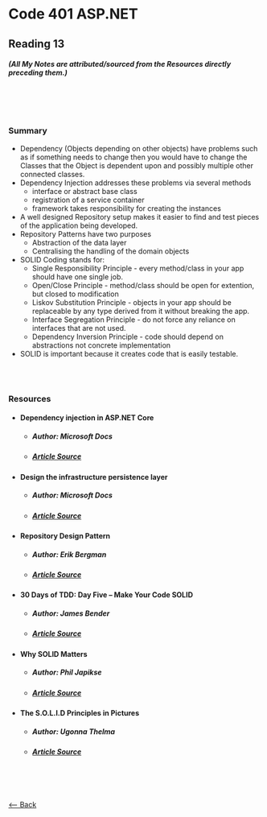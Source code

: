 # Code 401 ASP.NET
## Reading 13
##### (All My Notes are attributed/sourced from the Resources directly preceding them.)

<br>
<br>
<br>

### Summary
* Dependency (Objects depending on other objects) have problems such as if something needs to change then you would have to change the Classes that the Object is dependent upon and possibly multiple other connected classes.
* Dependency Injection addresses these problems via several methods
  * interface or abstract base class
  * registration of a service container
  * framework takes responsibility for creating the instances
* A well designed Repository setup makes it easier to find and test pieces of the application being developed.
* Repository Patterns have two purposes
  * Abstraction of the data layer
  * Centralising the handling of the domain objects
* SOLID Coding stands for:
  * Single Responsibility Principle - every method/class in your app should have one single job.
  * Open/Close Principle - method/class should be open for extention, but closed to modification
  * Liskov Substitution Principle - objects in your app should be replaceable by any type derived from it without breaking the app.
  * Interface Segregation Principle - do not force any reliance on interfaces that are not used.
  * Dependency Inversion Principle - code should depend on abstractions not concrete implementation
* SOLID is important because it creates code that is easily testable.

<br>
<br>

### Resources
* #### __Dependency injection in ASP.NET Core__
  * ##### Author:  Microsoft Docs
  * ##### [Article Source](https://docs.microsoft.com/en-us/aspnet/core/fundamentals/dependency-injection?view=aspnetcore-5.0)

* #### __Design the infrastructure persistence layer__
  * ##### Author:  Microsoft Docs
  * ##### [Article Source](https://docs.microsoft.com/en-us/dotnet/architecture/microservices/microservice-ddd-cqrs-patterns/infrastructure-persistence-layer-design#the-repository-pattern)

* #### __Repository Design Pattern__
  * ##### Author:  Erik Bergman
  * ##### [Article Source](https://medium.com/@pererikbergman/repository-design-pattern-e28c0f3e4a30)

* #### __30 Days of TDD: Day Five – Make Your Code SOLID__
  * ##### Author:  James Bender
  * ##### [Article Source](https://www.telerik.com/blogs/30-days-of-tdd-day-five-make-your-code-solid)

* #### __Why SOLID Matters__
  * ##### Author:  Phil Japikse
  * ##### [Article Source](https://www.telerik.com/blogs/why-solid-matters)

* #### __The S.O.L.I.D Principles in Pictures__
  * ##### Author:  Ugonna Thelma
  * ##### [Article Source](https://medium.com/backticks-tildes/the-s-o-l-i-d-principles-in-pictures-b34ce2f1e898)

<br>
<br>
<br>

[<-- Back](../README.md)
